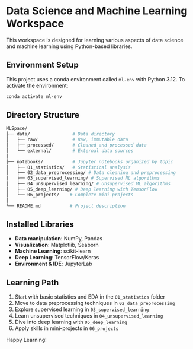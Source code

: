 # Data Science and Machine Learning Workspace

This workspace is designed for learning various aspects of data science and machine learning using Python-based libraries.

## Environment Setup

This project uses a conda environment called `ml-env` with Python 3.12. To activate the environment:

```bash
conda activate ml-env
```

## Directory Structure

```bash
MLSpace/
├── data/                # Data directory
│   ├── raw/             # Raw, immutable data
│   ├── processed/       # Cleaned and processed data
│   └── external/        # External data sources
│
├── notebooks/           # Jupyter notebooks organized by topic
│   ├── 01_statistics/   # Statistical analysis
│   ├── 02_data_preprocessing/ # Data cleaning and preprocessing
│   ├── 03_supervised_learning/ # Supervised ML algorithms
│   ├── 04_unsupervised_learning/ # Unsupervised ML algorithms
│   ├── 05_deep_learning/ # Deep learning with TensorFlow
│   └── 06_projects/    # Complete mini-projects
│
└── README.md           # Project description
```

## Installed Libraries

- **Data manipulation**: NumPy, Pandas
- **Visualization**: Matplotlib, Seaborn
- **Machine Learning**: scikit-learn
- **Deep Learning**: TensorFlow/Keras
- **Environment & IDE**: JupyterLab

## Learning Path

1. Start with basic statistics and EDA in the `01_statistics` folder
2. Move to data preprocessing techniques in `02_data_preprocessing`
3. Explore supervised learning in `03_supervised_learning` 
4. Learn unsupervised techniques in `04_unsupervised_learning`
5. Dive into deep learning with `05_deep_learning`
6. Apply skills in mini-projects in `06_projects`

Happy Learning!
